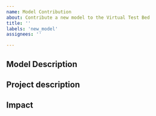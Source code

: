 ```yaml
---
name: Model Contribution
about: Contribute a new model to the Virtual Test Bed
title: ''
labels: 'new_model'
assignees: ''

---
```


## Model Description
<!--A clear and concise description of the model. Which codes does it use? What transient is it modeling?
    Can it run on a workstation or does it require HPC?-->

## Project description
<!-- Who is the team? How was this effort funded? Is this continuing next FY?-->

## Impact
<!-- What does the model bring to the community?-->
